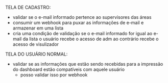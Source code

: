 TELA DE CADASTRO:

- validar se o e-mail informado pertence ao supervisores das áreas
- consumir um webhook para puxar as informações de e-mail e armazenar em uma lista
- cria uma condição de validação se o e-mail informado for igual ao e-mail da lista o usuário recebe o acesso de adm ao contrário recebe o acesso de visulizador

TELA DO USUÁRIO NORMAL:

- validar se as informações que estão sendo recebidas para a impressão do dashboard estão compatíveis com aquele usuário
  - posso validar isso por webhook
